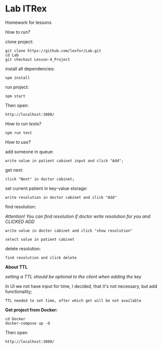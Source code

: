 # Lab ITRex
Homework for lessons

*How to run?*

clone project:

    git clone https://github.com/lexfor/Lab.git
    cd Lab
    git checkout Lesson-4_Project

install all dependencies:

    npm install

run project:

    npm start

Then open:

    http://localhost:3000/

*How to run tests?*

    npm run test

*How to use?*

add someone in queue:  

    write value in patient cabinet input and click "Add";

get next: 

    click "Next" in doctor cabinet;

set current patient in key-value storage:  

    write resolution in doctor cabinet and click "Add"

find resolution:

*Attention! You can find resolution if doctor write resolution for you and *CLICKED ADD**

    write value in doctor cabinet and click "show resolution"

    select value in patient cabinet

delete resolution:

    find resolution and click delete


**About TTL**

*setting a TTL should be optional to the client when adding the key*

In UI we not have input for time, I decided, that it's not necessary, but add functionality;

    TTL needed to set time, after which get will be not available


**Get project from Docker:**

    cd Docker
    docker-compose up -d

Then open 

    http://localhost:3000/

